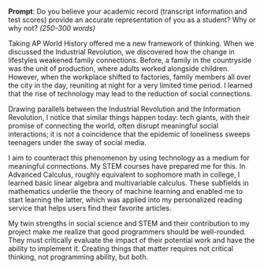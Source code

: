 __Prompt__: Do you believe your academic record (transcript information and test scores) provide an accurate representation of you as a student? Why or why not? _(250-300 words)_

Taking AP World History offered me a new framework of thinking. When we discussed the Industrial Revolution, we discovered how the change in lifestyles weakened family connections. Before, a family in the countryside was the unit of production, where adults worked alongside children. However, when the workplace shifted to factories, family members all over the city in the day, reuniting at night for a very limited time period. I learned that the rise of technology may lead to the reduction of social connections.

Drawing parallels between the Industrial Revolution and the Information Revolution, I notice that similar things happen today: tech giants, with their promise of connecting the world, often disrupt  meaningful social interactions; it is not a coincidence that the epidemic of loneliness sweeps teenagers under the sway of social media.

I aim to counteract this phenomenon by using technology as a medium for meaningful connections. My STEM courses have prepared me for this. In Advanced Calculus, roughly equivalent to sophomore math in college, I learned basic linear algebra and multivariable calculus. These subfields in mathematics underlie the theory of machine learning and enabled me to start learning the latter, which was applied into my personalized reading service that helps users find their favorite articles.

My twin strengths in social science and STEM and their contribution to my project make me realize that good programmers should be well-rounded. They must critically evaluate the impact of their potential work and have the ability to implement it. Creating things that matter requires not critical thinking, not programming ability, but both.